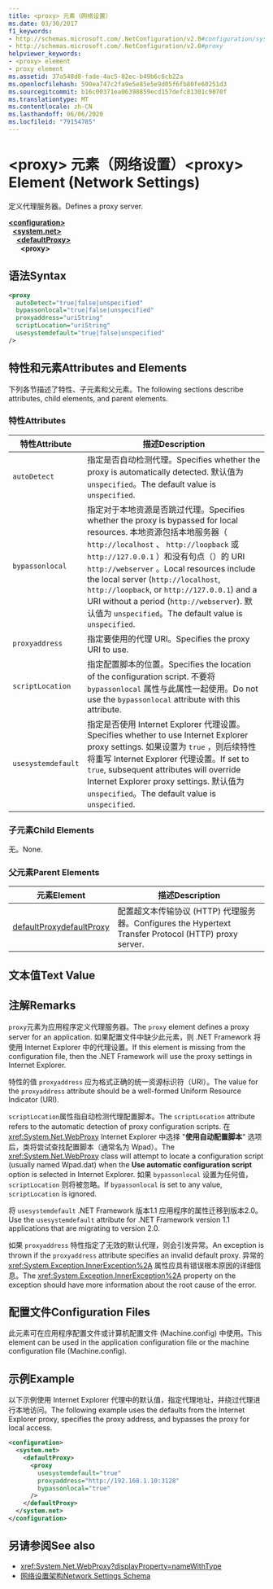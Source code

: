 ```yaml
---
title: <proxy> 元素（网络设置）
ms.date: 03/30/2017
f1_keywords:
- http://schemas.microsoft.com/.NetConfiguration/v2.0#configuration/system.net/defaultProxy/proxy
- http://schemas.microsoft.com/.NetConfiguration/v2.0#proxy
helpviewer_keywords:
- <proxy> element
- proxy element
ms.assetid: 37a548d8-fade-4ac5-82ec-b49b6c6cb22a
ms.openlocfilehash: 590ea747c2fa9e5e85e5e9d05f6fb80fe60251d3
ms.sourcegitcommit: b16c00371ea06398859ecd157defc81301c9070f
ms.translationtype: MT
ms.contentlocale: zh-CN
ms.lasthandoff: 06/06/2020
ms.locfileid: "79154785"
---
```

# <a name="proxy-element-network-settings"></a><span data-ttu-id="94b31-102">\<proxy> 元素（网络设置）</span><span class="sxs-lookup"><span data-stu-id="94b31-102">\<proxy> Element (Network Settings)</span></span>
<span data-ttu-id="94b31-103">定义代理服务器。</span><span class="sxs-lookup"><span data-stu-id="94b31-103">Defines a proxy server.</span></span>  

[**\<configuration>**](../configuration-element.md)\
&nbsp;&nbsp;[**\<system.net>**](system-net-element-network-settings.md)\
&nbsp;&nbsp;&nbsp;&nbsp;[**\<defaultProxy>**](defaultproxy-element-network-settings.md)\
&nbsp;&nbsp;&nbsp;&nbsp;&nbsp;&nbsp;**\<proxy>**

## <a name="syntax"></a><span data-ttu-id="94b31-104">语法</span><span class="sxs-lookup"><span data-stu-id="94b31-104">Syntax</span></span>  
  
```xml  
<proxy
  autoDetect="true|false|unspecified"
  bypassonlocal="true|false|unspecified"
  proxyaddress="uriString"
  scriptLocation="uriString"
  usesystemdefault="true|false|unspecified"
/>
```  
  
## <a name="attributes-and-elements"></a><span data-ttu-id="94b31-105">特性和元素</span><span class="sxs-lookup"><span data-stu-id="94b31-105">Attributes and Elements</span></span>  
 <span data-ttu-id="94b31-106">下列各节描述了特性、子元素和父元素。</span><span class="sxs-lookup"><span data-stu-id="94b31-106">The following sections describe attributes, child elements, and parent elements.</span></span>  
  
### <a name="attributes"></a><span data-ttu-id="94b31-107">特性</span><span class="sxs-lookup"><span data-stu-id="94b31-107">Attributes</span></span>  
  
|<span data-ttu-id="94b31-108">**特性**</span><span class="sxs-lookup"><span data-stu-id="94b31-108">**Attribute**</span></span>|<span data-ttu-id="94b31-109">**描述**</span><span class="sxs-lookup"><span data-stu-id="94b31-109">**Description**</span></span>|  
|-------------------|---------------------|  
|`autoDetect`|<span data-ttu-id="94b31-110">指定是否自动检测代理。</span><span class="sxs-lookup"><span data-stu-id="94b31-110">Specifies whether the proxy is automatically detected.</span></span> <span data-ttu-id="94b31-111">默认值为 `unspecified`。</span><span class="sxs-lookup"><span data-stu-id="94b31-111">The default value is `unspecified`.</span></span>|  
|`bypassonlocal`|<span data-ttu-id="94b31-112">指定对于本地资源是否跳过代理。</span><span class="sxs-lookup"><span data-stu-id="94b31-112">Specifies whether the proxy is bypassed for local resources.</span></span> <span data-ttu-id="94b31-113">本地资源包括本地服务器（ `http://localhost` 、 `http://loopback` 或 `http://127.0.0.1` ）和没有句点（）的 URI `http://webserver` 。</span><span class="sxs-lookup"><span data-stu-id="94b31-113">Local resources include the local server (`http://localhost`, `http://loopback`, or `http://127.0.0.1`) and a URI without a period (`http://webserver`).</span></span> <span data-ttu-id="94b31-114">默认值为 `unspecified`。</span><span class="sxs-lookup"><span data-stu-id="94b31-114">The default value is `unspecified`.</span></span>|  
|`proxyaddress`|<span data-ttu-id="94b31-115">指定要使用的代理 URI。</span><span class="sxs-lookup"><span data-stu-id="94b31-115">Specifies the proxy URI to use.</span></span>|  
|`scriptLocation`|<span data-ttu-id="94b31-116">指定配置脚本的位置。</span><span class="sxs-lookup"><span data-stu-id="94b31-116">Specifies the location of the configuration script.</span></span> <span data-ttu-id="94b31-117">不要将 `bypassonlocal` 属性与此属性一起使用。</span><span class="sxs-lookup"><span data-stu-id="94b31-117">Do not use the `bypassonlocal` attribute with this attribute.</span></span> |  
|`usesystemdefault`|<span data-ttu-id="94b31-118">指定是否使用 Internet Explorer 代理设置。</span><span class="sxs-lookup"><span data-stu-id="94b31-118">Specifies whether to use Internet Explorer proxy settings.</span></span> <span data-ttu-id="94b31-119">如果设置为 `true` ，则后续特性将重写 Internet Explorer 代理设置。</span><span class="sxs-lookup"><span data-stu-id="94b31-119">If set to `true`, subsequent attributes will override Internet Explorer proxy settings.</span></span> <span data-ttu-id="94b31-120">默认值为 `unspecified`。</span><span class="sxs-lookup"><span data-stu-id="94b31-120">The default value is `unspecified`.</span></span>|  
  
### <a name="child-elements"></a><span data-ttu-id="94b31-121">子元素</span><span class="sxs-lookup"><span data-stu-id="94b31-121">Child Elements</span></span>  
 <span data-ttu-id="94b31-122">无。</span><span class="sxs-lookup"><span data-stu-id="94b31-122">None.</span></span>  
  
### <a name="parent-elements"></a><span data-ttu-id="94b31-123">父元素</span><span class="sxs-lookup"><span data-stu-id="94b31-123">Parent Elements</span></span>  
  
|<span data-ttu-id="94b31-124">**元素**</span><span class="sxs-lookup"><span data-stu-id="94b31-124">**Element**</span></span>|<span data-ttu-id="94b31-125">**描述**</span><span class="sxs-lookup"><span data-stu-id="94b31-125">**Description**</span></span>|  
|-----------------|---------------------|  
|[<span data-ttu-id="94b31-126">defaultProxy</span><span class="sxs-lookup"><span data-stu-id="94b31-126">defaultProxy</span></span>](defaultproxy-element-network-settings.md)|<span data-ttu-id="94b31-127">配置超文本传输协议 (HTTP) 代理服务器。</span><span class="sxs-lookup"><span data-stu-id="94b31-127">Configures the Hypertext Transfer Protocol (HTTP) proxy server.</span></span>|  
  
## <a name="text-value"></a><span data-ttu-id="94b31-128">文本值</span><span class="sxs-lookup"><span data-stu-id="94b31-128">Text Value</span></span>  
  
## <a name="remarks"></a><span data-ttu-id="94b31-129">注解</span><span class="sxs-lookup"><span data-stu-id="94b31-129">Remarks</span></span>  
 <span data-ttu-id="94b31-130">`proxy`元素为应用程序定义代理服务器。</span><span class="sxs-lookup"><span data-stu-id="94b31-130">The `proxy` element defines a proxy server for an application.</span></span> <span data-ttu-id="94b31-131">如果配置文件中缺少此元素，则 .NET Framework 将使用 Internet Explorer 中的代理设置。</span><span class="sxs-lookup"><span data-stu-id="94b31-131">If this element is missing from the configuration file, then the .NET Framework will use the proxy settings in Internet Explorer.</span></span>  
  
 <span data-ttu-id="94b31-132">特性的值 `proxyaddress` 应为格式正确的统一资源标识符（URI）。</span><span class="sxs-lookup"><span data-stu-id="94b31-132">The value for the `proxyaddress` attribute should be a well-formed Uniform Resource Indicator (URI).</span></span>  
  
 <span data-ttu-id="94b31-133">`scriptLocation`属性指自动检测代理配置脚本。</span><span class="sxs-lookup"><span data-stu-id="94b31-133">The `scriptLocation` attribute refers to the automatic detection of proxy configuration scripts.</span></span> <span data-ttu-id="94b31-134">在 <xref:System.Net.WebProxy> Internet Explorer 中选择 "**使用自动配置脚本**" 选项后，类将尝试查找配置脚本（通常名为 Wpad）。</span><span class="sxs-lookup"><span data-stu-id="94b31-134">The <xref:System.Net.WebProxy> class will attempt to locate a configuration script (usually named Wpad.dat) when the **Use automatic configuration script** option is selected in Internet Explorer.</span></span> <span data-ttu-id="94b31-135">如果 `bypassonlocal` 设置为任何值， `scriptLocation` 则将被忽略。</span><span class="sxs-lookup"><span data-stu-id="94b31-135">If `bypassonlocal` is set to any value, `scriptLocation` is ignored.</span></span>
  
 <span data-ttu-id="94b31-136">将 `usesystemdefault` .NET Framework 版本1.1 应用程序的属性迁移到版本2.0。</span><span class="sxs-lookup"><span data-stu-id="94b31-136">Use the `usesystemdefault` attribute for .NET Framework version 1.1 applications that are migrating to version 2.0.</span></span>  
  
 <span data-ttu-id="94b31-137">如果 `proxyaddress` 特性指定了无效的默认代理，则会引发异常。</span><span class="sxs-lookup"><span data-stu-id="94b31-137">An exception is thrown if the `proxyaddress` attribute specifies an invalid default proxy.</span></span> <span data-ttu-id="94b31-138">异常的 <xref:System.Exception.InnerException%2A> 属性应具有错误根本原因的详细信息。</span><span class="sxs-lookup"><span data-stu-id="94b31-138">The <xref:System.Exception.InnerException%2A> property on the exception should have more information about the root cause of the error.</span></span>  
  
## <a name="configuration-files"></a><span data-ttu-id="94b31-139">配置文件</span><span class="sxs-lookup"><span data-stu-id="94b31-139">Configuration Files</span></span>  
 <span data-ttu-id="94b31-140">此元素可在应用程序配置文件或计算机配置文件 (Machine.config) 中使用。</span><span class="sxs-lookup"><span data-stu-id="94b31-140">This element can be used in the application configuration file or the machine configuration file (Machine.config).</span></span>  
  
## <a name="example"></a><span data-ttu-id="94b31-141">示例</span><span class="sxs-lookup"><span data-stu-id="94b31-141">Example</span></span>  
 <span data-ttu-id="94b31-142">以下示例使用 Internet Explorer 代理中的默认值，指定代理地址，并绕过代理进行本地访问。</span><span class="sxs-lookup"><span data-stu-id="94b31-142">The following example uses the defaults from the Internet Explorer proxy, specifies the proxy address, and bypasses the proxy for local access.</span></span>  
  
```xml  
<configuration>  
  <system.net>  
    <defaultProxy>  
      <proxy  
        usesystemdefault="true"  
        proxyaddress="http://192.168.1.10:3128"  
        bypassonlocal="true"  
      />  
    </defaultProxy>  
  </system.net>  
</configuration>  
```  
  
## <a name="see-also"></a><span data-ttu-id="94b31-143">另请参阅</span><span class="sxs-lookup"><span data-stu-id="94b31-143">See also</span></span>

- <xref:System.Net.WebProxy?displayProperty=nameWithType>
- [<span data-ttu-id="94b31-144">网络设置架构</span><span class="sxs-lookup"><span data-stu-id="94b31-144">Network Settings Schema</span></span>](index.md)
